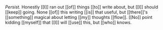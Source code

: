 *Persist.* Honestly [[I]] ran out [[of]] things [[to]] write about, but [[I]] should [[keep]] going. None [[of]] this writing [[is]] that useful, but [[there]]'s [[something]] magical about letting [[my]] thoughts [[flow]]. [[No]] point kidding [[myself]] that [[I]] will [[use]] this, but [[who]] knows. 